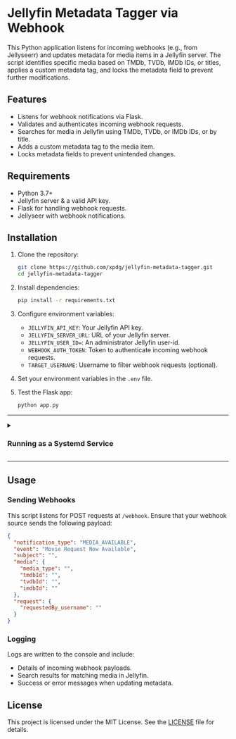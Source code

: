 
# Jellyfin Metadata Tagger via Webhook

This Python application listens for incoming webhooks (e.g., from Jellyseerr) and updates metadata for media items in a Jellyfin server. The script identifies specific media based on TMDb, TVDb, IMDb IDs, or titles, applies a custom metadata tag, and locks the metadata field to prevent further modifications.

## Features

- Listens for webhook notifications via Flask.
- Validates and authenticates incoming webhook requests.
- Searches for media in Jellyfin using TMDb, TVDb, or IMDb IDs, or by title.
- Adds a custom metadata tag to the media item.
- Locks metadata fields to prevent unintended changes.

## Requirements

- Python 3.7+
- Jellyfin server & a valid API key.
- Flask for handling webhook requests.
- Jellyseer with webhook notifications.

## Installation

1. Clone the repository:

   ```bash
   git clone https://github.com/xpdg/jellyfin-metadata-tagger.git
   cd jellyfin-metadata-tagger
   ```

2. Install dependencies:

   ```bash
   pip install -r requirements.txt
   ```

3. Configure environment variables:
   - `JELLYFIN_API_KEY`: Your Jellyfin API key.
   - `JELLYFIN_SERVER_URL`: URL of your Jellyfin server.
   - `JELLYFIN_USER_ID=`: An administrator Jellyfin user-id.
   - `WEBHOOK_AUTH_TOKEN`: Token to authenticate incoming webhook requests.
   - `TARGET_USERNAME`: Username to filter webhook requests (optional).

4. Set your environment variables in the `.env` file.

5. Test the Flask app:
    ```bash
    python app.py
    ```
---
<details>
<summary><h3>Running as a Systemd Service</h3></summary>

To ensure the service runs continuously, you can create a systemd service file:

1. Create the service file:
    ```bash
    sudo nano /etc/systemd/system/jellyfin-tagging.service
    ```

2. Add the following content:
    ```ini
    [Unit]
    Description=Jellyfin Metadata Tagging Service
    After=network.target

    [Service]
    # Change main user if running service as non-root
    # User=your-user
    WorkingDirectory=/path/to/jellyfin-metadata-tagging
    ExecStart=/usr/bin/python3 app.py
    EnvironmentFile=/path/to/jellyfin-metadata-tagging/.env
    Environment="PYTHONUNBUFFERED=1"
    Restart=always

    [Install]
    WantedBy=multi-user.target
    ```

3. Save and close the file.

4. Reload the systemd daemon:
    ```bash
    sudo systemctl daemon-reload
    ```

5. Enable the service to start on boot:
    ```bash
    sudo systemctl enable jellyfin-tagging.service
    ```

6. Start the service:
    ```bash
    sudo systemctl start jellyfin-tagging.service
    ```

7. Check the service status:
    ```bash
    sudo systemctl status jellyfin-tagging.service
    ```
</details>

---

## Usage

### Sending Webhooks

This script listens for POST requests at `/webhook`. Ensure that your webhook source sends the following payload:

```json
{
  "notification_type": "MEDIA_AVAILABLE",
  "event": "Movie Request Now Available",
  "subject": "",
  "media": {
    "media_type": "",
    "tmdbId": "",
    "tvdbId": "",
    "imdbId": ""
  },
  "request": {
    "requestedBy_username": ""
  }
}
```

### Logging

Logs are written to the console and include:

- Details of incoming webhook payloads.
- Search results for matching media in Jellyfin.
- Success or error messages when updating metadata.

## License

This project is licensed under the MIT License. See the [LICENSE](LICENSE) file for details.

